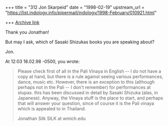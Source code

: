 +++
title = "312 Jon Skarpeid"
date = "1998-02-19"
upstream_url = "https://list.indology.info/pipermail/indology/1998-February/010921.html"

+++
[Archive link](https://list.indology.info/pipermail/indology/1998-February/010921.html)

Thank you Jonathan!

But may I ask, which of Sasaki Shizukas books you are speaking about?

Jon.


At 12:03 18.02.98 -0500, you wrote:
>Please check first of all in the Pali Vinaya in English -- I do not have a
>copy at hand, but there is a rule against seeing various performances,
>dance, music etc. However, there is an exception to this (although perhaps
>not in the Pali -- I don't remember) for performances at stupas. this has
>been discussed in detail by Sasaki Shizuka (alas, in Japanese). Anyway, the
>Vinaya stuff is the place to start, and perhaps that will answer your
>question, since of course it is the Pali vinaya which is appealed to in
>Thailand.
>
>Jonathan Silk
>SILK at wmich.edu
>
>



